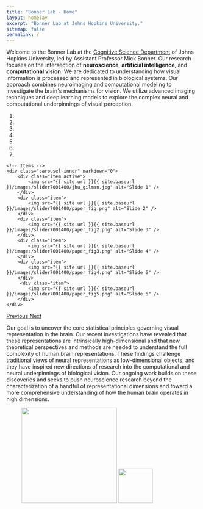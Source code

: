 ```yaml
---
title: "Bonner Lab - Home"
layout: homelay
excerpt: "Bonner Lab at Johns Hopkins University."
sitemap: false
permalink: /
---
```


Welcome to the Bonner Lab at the [Cognitive Science Department](https://cogsci.jhu.edu) of Johns Hopkins University, led by Assistant Professor Mick Bonner. Our research focuses on the intersection of **neuroscience**, **artificial intelligence**, and **computational vision**. We are dedicated to understanding how visual information is processed and represented in biological systems. Our approach combines neuroimaging and computational modeling to investigate the brain's mechanisms for vision. We utilize advanced imaging techniques and deep learning models to explore the complex neural and computational underpinnings of visual perception.


<div markdown="0" id="carousel" class="carousel slide" data-ride="carousel" data-interval="4000" data-pause="hover" >
    <!-- Menu -->
    <ol class="carousel-indicators">
        <li data-target="#carousel" data-slide-to="0" class="active"></li>
        <li data-target="#carousel" data-slide-to="1"></li>
        <li data-target="#carousel" data-slide-to="2"></li>
        <li data-target="#carousel" data-slide-to="3"></li>
        <li data-target="#carousel" data-slide-to="4"></li>
        <li data-target="#carousel" data-slide-to="5"></li>
        <li data-target="#carousel" data-slide-to="6"></li>
    </ol>

    <!-- Items -->
    <div class="carousel-inner" markdown="0">
        <div class="item active">
            <img src="{{ site.url }}{{ site.baseurl }}/images/slider7001400/jhu_gilman.jpg" alt="Slide 1" />
        </div>
        <div class="item">
            <img src="{{ site.url }}{{ site.baseurl }}/images/slider7001400/paper_fig.png" alt="Slide 2" />
        </div>
        <div class="item">
            <img src="{{ site.url }}{{ site.baseurl }}/images/slider7001400/paper_fig2.png" alt="Slide 3" />
        </div>
        <div class="item">
            <img src="{{ site.url }}{{ site.baseurl }}/images/slider7001400/paper_fig3.png" alt="Slide 4" />
        </div>
        <div class="item">
            <img src="{{ site.url }}{{ site.baseurl }}/images/slider7001400/paper_fig4.png" alt="Slide 5" />
        </div>       
         <div class="item">
            <img src="{{ site.url }}{{ site.baseurl }}/images/slider7001400/paper_fig5.png" alt="Slide 6" />
        </div>
    </div>

  <a class="left carousel-control" href="#carousel" role="button" data-slide="prev">
    <span class="glyphicon glyphicon-chevron-left" aria-hidden="true"></span>
    <span class="sr-only">Previous</span>
  </a>
  <a class="right carousel-control" href="#carousel" role="button" data-slide="next">
    <span class="glyphicon glyphicon-chevron-right" aria-hidden="true"></span>
    <span class="sr-only">Next</span>
  </a>
</div>

Our goal is to uncover the core statistical principles governing visual representation in the brain. Our recent investigations have revealed that these representations are intrinsically high-dimensional and that new theoretical perspectives and methods are needed to understand the full complexity of human brain representations. These findings challenge traditional views of neural representations as low-dimensional objects, and they have inspired new directions of research into the computational and neural underpinnings of biological vision. Our ongoing work builds on these discoveries and seeks to push neuroscience research beyond the characterization of a handful of representational dimensions and toward a more comprehensive understanding of how the human brain operates in high dimensions. 

<figure class="fourth">
  <img src="{{ site.url }}{{ site.baseurl }}/images/logopic/jhu_logo.jpg" style="width: 250px">
  <img src="{{ site.url }}{{ site.baseurl }}/images/logopic/nsf_logo.jpg" style="width: 90px">
  <!-- <img src="{{ site.url }}{{ site.baseurl }}/images/logopic/Logo_Nanofront.jpg" style="width: 110px">
  <img src="{{ site.url }}{{ site.baseurl }}/images/logopic/Logo_NWO.jpg" style="width: 120px">
  <img src="{{ site.url }}{{ site.baseurl }}/images/logopic/Logo_ERC.jpg" style="width: 110px"> -->
</figure>
